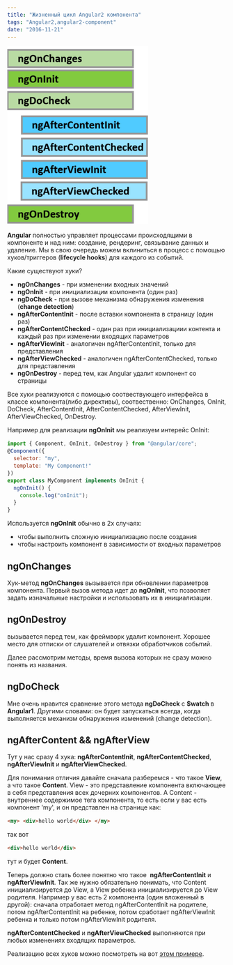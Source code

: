 ```yaml
---
title: "Жизненный цикл Angular2 компонента"
tags: "Angular2,angular2-component"
date: "2016-11-21"
---
```


![hooks-in-sequence](images/hooks-in-sequence-1.png)

**Angular** полностью управляет процессами происходящими в компоненте и над ним: создание, рендеринг, связывание данных и удаление. Мы в свою очередь можем вклиниться в процесс с помощью хуков/триггеров (**lifecycle hooks**) для каждого из событий.

Какие существуют хуки?

- **ngOnChanges** - при изменении входных значений
- **ngOnInit** - при инициализации компонента (один раз)
- **ngDoCheck** - при вызове механизма обнаружения изменения (**change detection**)
- **ngAfterContentInit** - после вставки компонента в страницу (один раз)
- **ngAfterContentChecked** - один раз при инициализациии контента и каждый раз при изменении входящих параметров
- **ngAfterViewInit** - аналогичен ngAfterContentInit, только для представления
- **ngAfterViewChecked** - аналогичен ngAfterContentChecked, только для представления
- **ngOnDestroy** - перед тем, как Angular удалит компонент со страницы

Все хуки реализуются с помощью соотвествующего интерфейса в классе компонента(либо директивы), соотвественно: OnChanges, OnInit, DoCheck, AfterContentInit, AfterContentChecked, AfterViewInit, AfterViewChecked, OnDestroy.

Например для реализации **ngOnInit** мы реализуем интерейс OnInit:

```javascript
import { Component, OnInit, OnDestroy } from "@angular/core";
@Component({ 
  selector: "my", 
  template: "My Component!" 
})
export class MyComponent implements OnInit {
  ngOnInit() {
    console.log("onInit");
  }
}
```

Используется **ngOnInit** обычно в 2х случаях:

- чтобы выполнить сложную инициализацию после создания
- чтобы настроить компонент в зависимости от входных параметров

## ngOnChanges

Хук-метод **ngOnChanges** вызывается при обновлении параметров компонента. Первый вызов метода идет до **ngOnInit**, что позволяет задать изначальные настройки и использовать их в инициализации.

## ngOnDestroy

вызывается перед тем, как фреймворк удалит компонент. Хорошее место для отписки от слушателей и отвязки обработчиков событий.

Далее рассмотрим методы, время вызова которых не сразу можно понять из названия.

## ngDoCheck

Мне очень нравится сравнение этого метода **ngDoCheck** с **$watch** в **Angular1**. Другими словами: он будет запускаться всегда, когда выполняется механизм обнаружения изменений (change detection).

## ngAfterContent && ngAfterView

Тут у нас сразу 4 хука: **ngAfterContentInit**, **ngAfterContentChecked**, **ngAfterViewInit** и **ngAfterViewChecked**.

Для понимания отличия давайте сначала разберемся - что такое **View**, а что такое **Content**. View - это представление компонента включающее в себя представления всех дочерних компонентов. А Content - внутреннее содержимое тега компонента, то есть если у вас есть компонент 'my', и он представлен на странице как:

```html
<my> <div>hello world</div> </my>
```

так вот

```html
<div>hello world</div>
```

тут и будет **Content**.

Теперь должно стать более понятно что такое  **ngAfterContentInit** и **ngAfterViewInit**. Так же нужно обязательно понимать, что Content инициализируется до View, а View ребенка инициализируется до View родителя. Например у вас есть 2 компонента (один вложенный в другой): сначала отработает метод ngAfterContentInit на родителе, потом ngAfterContentInit на ребенке, потом сработает ngAfterViewInit ребенка и только потом ngAfterViewInit родителя.

**ngAfterContentChecked** и **ngAfterViewChecked** выполняются при любых изменениях входящих параметров.

Реализацию всех хуков можно посмотреть на вот [этом примере](https://stackblitz.com/edit/ng-livecycle-hooks).
